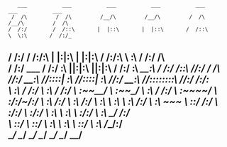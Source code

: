    <!-- language: lang-none -->
       ___           ___           ___           ___           ___           ___           ___     
     /  /\         /  /\         /__/\         /__/\         /  /\         /__/\         /  /\    
    /  /:/        /  /::\       |  |::\       |  |::\       /  /::\        \  \:\       /  /:/_   
   /  /:/        /  /:/\:\      |  |:|:\      |  |:|:\     /  /:/\:\        \  \:\     /  /:/ /\  
  /  /:/  ___   /  /:/  \:\   __|__|:|\:\   __|__|:|\:\   /  /:/  \:\   _____\__\:\   /  /:/ /::\ 
 /__/:/  /  /\ /__/:/ \__\:\ /__/::::| \:\ /__/::::| \:\ /__/:/ \__\:\ /__/::::::::\ /__/:/ /:/\:\
 \  \:\ /  /:/ \  \:\ /  /:/ \  \:\~~\__\/ \  \:\~~\__\/ \  \:\ /  /:/ \  \:\~~\~~\/ \  \:\/:/~/:/
  \  \:\  /:/   \  \:\  /:/   \  \:\        \  \:\        \  \:\  /:/   \  \:\  ~~~   \  \::/ /:/ 
   \  \:\/:/     \  \:\/:/     \  \:\        \  \:\        \  \:\/:/     \  \:\        \__\/ /:/  
    \  \::/       \  \::/       \  \:\        \  \:\        \  \::/       \  \:\         /__/:/   
     \__\/         \__\/         \__\/         \__\/         \__\/         \__\/         \__\/  
------------------------------------------------------------------------------------------


